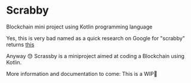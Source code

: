 # Scrabby
Blockchain mini project using Kotlin programming language

Yes, this is very bad named as a quick research on Google for "scrabby" returns [this](https://www.urbandictionary.com/define.php?term=scrabby)

Anyway 😓 Scrassby is a miniproject aimed at coding a Blockchain using Kotlin.

More information and documentation to come: This is a WIP🔧 
